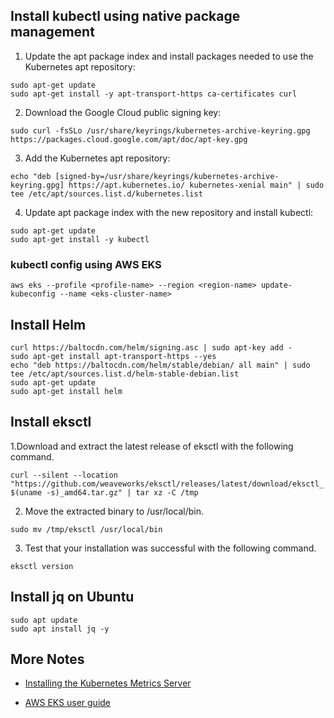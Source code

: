 
## Install kubectl using native package management

1. Update the apt package index and install packages needed to use the Kubernetes apt repository:

```
sudo apt-get update
sudo apt-get install -y apt-transport-https ca-certificates curl
```

2. Download the Google Cloud public signing key:

`sudo curl -fsSLo /usr/share/keyrings/kubernetes-archive-keyring.gpg https://packages.cloud.google.com/apt/doc/apt-key.gpg`

3. Add the Kubernetes apt repository:

```
echo "deb [signed-by=/usr/share/keyrings/kubernetes-archive-keyring.gpg] https://apt.kubernetes.io/ kubernetes-xenial main" | sudo tee /etc/apt/sources.list.d/kubernetes.list
```

4. Update apt package index with the new repository and install kubectl:

```
sudo apt-get update
sudo apt-get install -y kubectl
```

### kubectl config using AWS EKS

`aws eks --profile <profile-name> --region <region-name> update-kubeconfig --name <eks-cluster-name>`

## Install Helm

```
curl https://baltocdn.com/helm/signing.asc | sudo apt-key add -
sudo apt-get install apt-transport-https --yes
echo "deb https://baltocdn.com/helm/stable/debian/ all main" | sudo tee /etc/apt/sources.list.d/helm-stable-debian.list
sudo apt-get update
sudo apt-get install helm
```

## Install eksctl

1.Download and extract the latest release of eksctl with the following command. 

`curl --silent --location "https://github.com/weaveworks/eksctl/releases/latest/download/eksctl_$(uname -s)_amd64.tar.gz" | tar xz -C /tmp`

2. Move the extracted binary to /usr/local/bin.

`sudo mv /tmp/eksctl /usr/local/bin`

3. Test that your installation was successful with the following command.

`eksctl version`

## Install jq on Ubuntu

```
sudo apt update
sudo apt install jq -y
```

## More Notes
- [Installing the Kubernetes Metrics Server](https://github.com/awsdocs/amazon-eks-user-guide/blob/master/doc_source/metrics-server.md)

- [AWS EKS user guide](https://github.com/awsdocs/amazon-eks-user-guide/tree/master/doc_source)